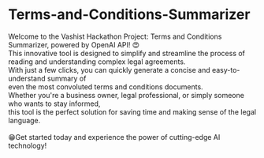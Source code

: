 # Terms-and-Conditions-Summarizer

Welcome to the Vashist Hackathon Project: Terms and Conditions Summarizer, powered by OpenAI API! 😍 <br>
This innovative tool is designed to simplify and streamline the process of reading and understanding complex legal agreements. <br>
With just a few clicks, you can quickly generate a concise and easy-to-understand summary of <br> even the most convoluted terms and conditions documents. <br>
Whether you're a business owner, legal professional, or simply someone who wants to stay informed, <br>
this tool is the perfect solution for saving time and making sense of the legal language. <br>
<br>
😁Get started today and experience the power of cutting-edge AI technology!

